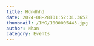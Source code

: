 ```yaml
---
title: Hdndhhd
date: 2024-08-28T01:52:31.365Z
thumbnail: /IMG/1000005443.jpg
author: Nhan
category: Events
---
```

>